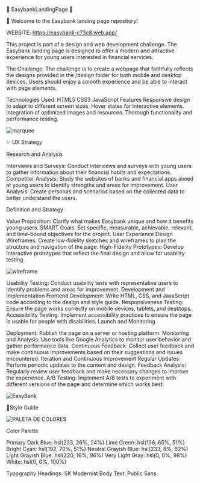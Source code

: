 💎 EasybankLandingPage 💎

👋 Welcome to the Easybank landing page repository!

WEBSITE: https://easybank-c73c8.web.app/

This project is part of a design and web development challenge. The Easybank landing page is designed to offer a modern and attractive experience for young users interested in financial services.

The Challenge:
The challenge is to create a webpage that faithfully reflects the designs provided in the /design folder for both mobile and desktop devices. Users should enjoy a smooth experience and be able to interact with page elements.

Technologies Used:
HTML5
CSS3
JavaScript
Features
Responsive design to adapt to different screen sizes.
Hover states for interactive elements.
Integration of optimized images and resources.
Thorough functionality and performance testing.

![marquee](https://github.com/Linamarialopezfle/EasybankLandingPage/assets/59810941/d2418c5a-fa88-40d3-8869-5974eb793670)

✨ UX Strategy

Research and Analysis

Interviews and Surveys: Conduct interviews and surveys with young users to gather information about their financial habits and expectations.
Competitor Analysis: Study the websites of banks and financial apps aimed at young users to identify strengths and areas for improvement.
User Analysis: Create personas and scenarios based on the collected data to better understand the users.

Definition and Strategy

Value Proposition: Clarify what makes Easybank unique and how it benefits young users.
SMART Goals: Set specific, measurable, achievable, relevant, and time-bound objectives for the project.
User Experience Design
Wireframes: Create low-fidelity sketches and wireframes to plan the structure and navigation of the page.
High-Fidelity Prototypes: Develop interactive prototypes that reflect the final design and allow for usability testing.

![wireframe](https://github.com/Linamarialopezfle/EasybankLandingPage/assets/59810941/b1299768-e4ba-42b6-874c-64a8aef782b6)

Usability Testing: Conduct usability tests with representative users to identify problems and areas for improvement.
Development and Implementation
Frontend Development: Write HTML, CSS, and JavaScript code according to the design and style guide.
Responsiveness Testing: Ensure the page works correctly on mobile devices, tablets, and desktops.
Accessibility Testing: Implement accessibility practices to ensure the page is usable for people with disabilities.
Launch and Monitoring

Deployment: Publish the page on a server or hosting platform.
Monitoring and Analysis: Use tools like Google Analytics to monitor user behavior and gather performance data.
Continuous Feedback: Collect user feedback and make continuous improvements based on their suggestions and issues encountered.
Iteration and Continuous Improvement
Regular Updates: Perform periodic updates to the content and design.
Feedback Analysis: Regularly review user feedback and make necessary changes to improve the experience.
A/B Testing: Implement A/B tests to experiment with different versions of the page and determine which works best.

![EasyBank](https://github.com/Linamarialopezfle/EasybankLandingPage/assets/59810941/521fc2a4-793e-4d0b-a7b0-58c6a4447dd5)

🎨Style Guide

![PALETA DE COLORES](https://github.com/Linamarialopezfle/EasybankLandingPage/assets/59810941/eac6793e-3e72-4975-8972-46014519c088)

Color Palette

Primary
Dark Blue: hsl(233, 26%, 24%)
Lime Green: hsl(136, 65%, 51%)
Bright Cyan: hsl(192, 70%, 51%)
Neutral
Grayish Blue: hsl(233, 8%, 62%)
Light Grayish Blue: hsl(220, 16%, 96%)
Very Light Gray: hsl(0, 0%, 98%)
White: hsl(0, 0%, 100%)

Typography
Headings: SK Modernist
Body Text: Public Sans


